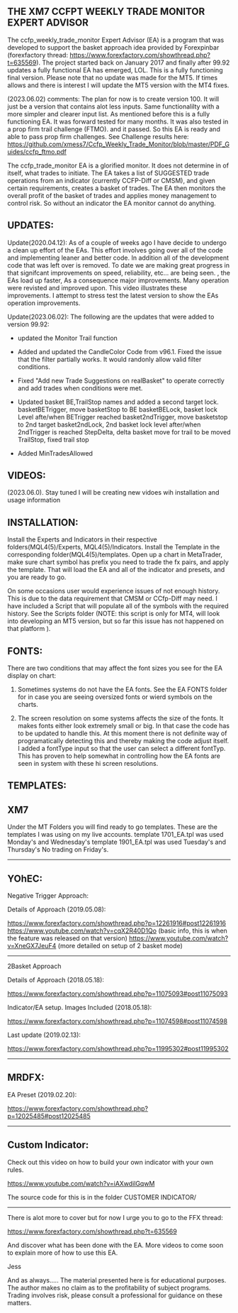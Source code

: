 THE XM7 CCFPT WEEKLY TRADE MONITOR EXPERT ADVISOR
----------------------------------------

The ccfp_weekly_trade_monitor Expert Advisor (EA) is a program that was developed to support the basket approach idea provided by Forexpinbar (forexfactory thread: https://www.forexfactory.com/showthread.php?t=635569).  The project started back on January 2017 and finally after 99.92 updates a fully functional EA has emerged, LOL.  This is a fully functioning final version.  Please note that no update was made for the MT5.  If times allows and there is interest  I will update the MT5 version with the MT4 fixes. 

(2023.06.02)  comments:
The plan for now is to create version 100.  It will just be a version that contains alot less inputs.  Same functionalilty with a more simpler and clearer input list.
As mentioned before this is a fully functioning EA.  It was forward tested for many months.  It was also tested in a prop firm trail challenge (FTMO). and it passed.  So this EA is ready and able to pass prop firm challenges.  See Challenge results here: https://github.com/xmess7/Ccfp_Weekly_Trade_Monitor/blob/master/PDF_Guides/ccfp_ftmo.pdf


The ccfp_trade_monitor EA is a glorified monitor.   It does not determine in of itself, what trades to initiate.  The EA takes a list of SUGGESTED trade operations from an indicator (currently CCFP-Diff or CMSM), and given certain requirements, creates a basket of trades.   The EA then monitors the overall profit of the basket of trades and applies money management to control risk.  So without an indicator the EA monitor cannot do anything.

UPDATES:
----------------------------------------
Update(2020.04.12): As of a couple of weeks ago I have decide to undergo a clean up effort of the EAs.  This effort involves going over all of the code and implementing leaner and better code.  In addition all of the development code that was left over is removed.  To date we are making great progress in that signifcant improvements on speed, reliability, etc... are being seen.  , the EAs load up faster, As a consequence major improvements. Many operation were revisted and improved upon.  This video illustrates these improvements.
I attempt to stress test the latest version to show the EAs operation improvements.


Update(2023.06.02): The following are the updates that were added to version 99.92:
- updated the Monitor Trail function
- Added and updated the CandleColor Code from v96.1.  Fixed the issue that the filter partially works.  It would randonly allow valid filter conditions.

- Fixed "Add new Trade Suggestions on realBasket" to operate correctly and add trades when conditions were met.  

- Updated basket BE,TrailStop names and added a second target lock. 
     basketBETrigger, move basketStop to BE
     basketBELock, basket lock Level afte/when BETrigger reached
     basket2ndTrigger, move basketstop to 2nd target
     basket2ndLock, 2nd basket lock level after/when 2ndTrigger is reached
     StepDelta, delta basket move for trail to be moved
     TrailStop, fixed trail stop
               
- Added MinTradesAllowed 


VIDEOS:
----------------------------------------

(2023.06.0).  Stay tuned I will be creating new vidoes wih installation and usage information

INSTALLATION:
----------------------------------------

Install the Experts and Indicators in their respective folders(MQL4(5)/Experts, MQL4(5)/Indicators.  Install the Template in the corresponding folder(MQL4(5)/templates. 
Open up a chart in MetaTrader, make sure chart symbol has prefix you need to trade the fx pairs, and apply the template.  That will load the EA and all of the indicator and presets, and you are ready to go.

On some occasions user would experience issues of not enough history.  This is due to the data requirement that CMSM or CCfp-Diff may need.  I have included a Script that will populate all of the symbols with the required history. See the Scripts folder 
(NOTE: this script is only for MT4, will look into developing an MT5 version, but so far this issue has not happened on that platform ).  

FONTS:
----------------------------------------

There are two conditions that may affect the font sizes you see for the EA display on chart:

1. Sometimes systems do not have the EA fonts. See the EA FONTS folder for in case you are seeing oversized fonts or wierd symbols on the charts.

2. The screen resolution on some systems affects the size of the fonts.  It makes fonts either look extremely small or big.  In that case the code has to be updated to handle this.  At this moment there is not definite way of programatically detecting this and thereby making the code adjust itself.  I added a fontType input so that the user can select a different fontTyp.  This has proven to help somewhat in controlling how the EA fonts are seen in system with these hi screen resolutions. 


TEMPLATES:
----------------------------------------

XM7
----------------------------------------

Under the MT Folders you will find ready to go templates.  These are the templates I was using on my live accounts.
template 1701_EA.tpl was used Monday's and Wednesday's
template 1901_EA.tpl was used Tuesday's and Thursday's
No trading on Friday's.

----------------------------------------

YOhEC:
----------------------------------------
Negative Trigger Approach: 

Details of Approach (2019.05.08):

https://www.forexfactory.com/showthread.php?p=12261916#post12261916
https://www.youtube.com/watch?v=cqX2R40D1Qo  (basic info, this is when the feature was released on that version)
https://www.youtube.com/watch?v=XneGX7JeuF4 (more detailed on setup of 2 basket mode)

----------------------------------------
2Basket Approach 

Details of Approach (2018.05.18):

https://www.forexfactory.com/showthread.php?p=11075093#post11075093

Indicator/EA setup. Images Included (2018.05.18):

https://www.forexfactory.com/showthread.php?p=11074598#post11074598

Last update (2019.02.13):

https://www.forexfactory.com/showthread.php?p=11995302#post11995302

----------------------------------------

MRDFX:
----------------------------------------
EA Preset (2019.02.20):

https://www.forexfactory.com/showthread.php?p=12025485#post12025485

----------------------------------------


Custom Indicator:
-------------------------------------
Check out this video on how to build your own indicator with your own rules.

https://www.youtube.com/watch?v=iAXwdilGqwM

The source code for this is in the folder CUSTOMER INDICATOR/

----------------------------------------

There is alot more to cover but for now I urge you to go to the FFX thread:
 
 https://www.forexfactory.com/showthread.php?t=635569
 
 And discover what has been done with the EA. More videos to come soon to explain more of how to use this EA.

Jess

And as always.....
The material presented here is for educational purposes.  The author makes no claim as to the profitability of subject programs.  Trading involves risk, please consult a professional for guidance on these matters. 
